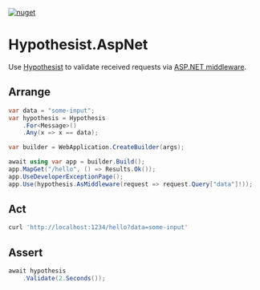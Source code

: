 [![nuget](https://img.shields.io/nuget/v/Hypothesist.AspNet.svg)](https://www.nuget.org/packages/Hypothesist.AspNet/)

# Hypothesist.AspNet

Use [Hypothesist](https://nuget.org/packages/hypothesist) to validate received requests via [ASP.NET middleware](https://learn.microsoft.com/en-us/aspnet/core/fundamentals/middleware/).

## Arrange

```c#
var data = "some-input"; 
var hypothesis = Hypothesis
    .For<Message>()
    .Any(x => x == data);
```

```c#
var builder = WebApplication.CreateBuilder(args);

await using var app = builder.Build();
app.MapGet("/hello", () => Results.Ok());
app.UseDeveloperExceptionPage();
app.Use(hypothesis.AsMiddleware(request => request.Query["data"]!));
```

## Act

```bash
curl 'http://localhost:1234/hello?data=some-input'
```

## Assert

```c#
await hypothesis
    .Validate(2.Seconds());
```

